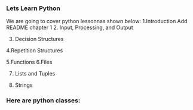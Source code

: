 ### Lets Learn Python

We are going to cover python lessonnas shown below:
  1.Introduction
	Add README chapter 1
2. Input, Processing, and Output
 
3. Decision Structures
 
4.Repetition Structures
 
5.Functions
6.Files
 
7. Lists and Tuples
 
8. Strings

### Here are python classes:
